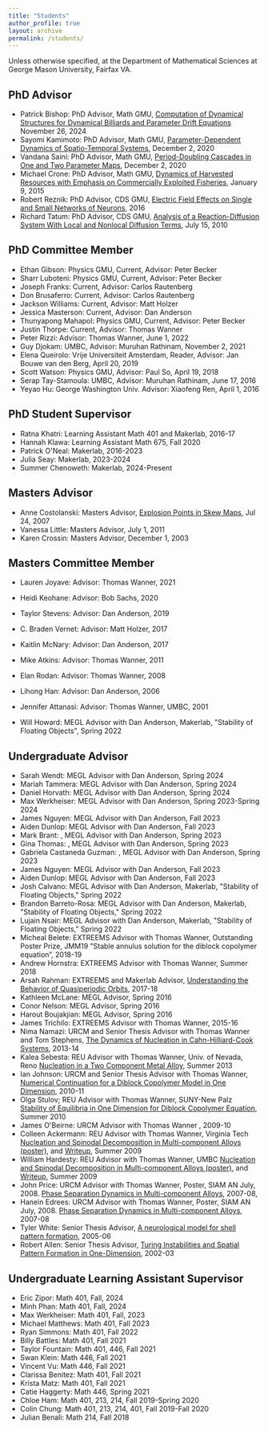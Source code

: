 ```yaml
---
title: "Students"
author_profile: true
layout: archive
permalink: /students/
---
```


Unless otherwise specified, at the Department of Mathematical Sciences at  George Mason University, Fairfax VA. 

## PhD Advisor

-	Patrick Bishop:		PhD Advisor, Math GMU,	[Computation of Dynamical Structures for Dynamical Billiards and Parameter Drift Equations](../files/studentpapers/PatrickBishopThesis112624.pdf) November 26, 2024				
-	Sayomi Kamimoto:	PhD Advisor, Math GMU,	[Parameter-Dependent Dynamics of Spatio-Temporal Systems](../files/studentpapers/sayomikamimotothesis120220.pdf), December 2, 2020	
-	Vandana Saini:		PhD Advisor, Math GMU,	[Period-Doubling Cascades in One and Two Parameter Maps](../files/studentpapers/vandanasainithesis120320.pdf), December 2, 2020
-	Michael Crone:		PhD Advisor, Math GMU,	[Dynamics of Harvested Resources with Emphasis on Commercially Exploited Fisheries](../files/studentpapers/cronethesis010915.pdf), January 9, 2015
-	Robert Reznik:		PhD Advisor, CDS GMU,	[Electric Field Effects on Single and Small Networks of Neurons](../files/studentpapers/reznikthesis012016.pdf), 2016
-	Richard Tatum:		PhD Advisor, CDS GMU, 	[Analysis of a Reaction-Diffusion System With Local and Nonlocal Diffusion Terms](../files/studentpapers/tatumthesis071510.pdf), July 15, 2010

## PhD Committee Member

-   Ethan Gibson: 		Physics GMU, Current,			Advisor: Peter Becker
-   Sharr Luboteni: 	Physics GMU, Current,			Advisor: Peter Becker
-	Joseph Franks:		Current,						Advisor: Carlos Rautenberg		
-	Don Brusaferro:		Current,						Advisor: Carlos Rautenberg		
-	Jackson Williams:	Current,						Advisor: Matt Holzer		
-	Jessica Masterson:	Current,						Advisor: Dan Anderson		
-	Thunyapong Mahapol:	Physics GMU, Current,			Advisor: Peter Becker		
-	Justin Thorpe:		Current,						Advisor: Thomas Wanner		
-	Peter Rizzi:		Advisor: Thomas Wanner, June 1, 2022								
-	Guy Djokam:			UMBC, Advisor: Muruhan Rathinam, November 2, 2021		
-	Elena Queirolo:		Vrije Universiteit Amsterdam,	Reader,	Advisor: Jan Bouwe van den Berg, April 20, 2019
-	Scott Watson:		Physics GMU,			Advisor: Paul So, April 19, 2018
-	Serap Tay-Stamoula: UMBC,					Advisor: Muruhan Rathinam, 	June 17, 2016	
-	Yeyao Hu:			George Washington Univ. Advisor: Xiaofeng Ren, April 1, 2016		

## PhD Student Supervisor

-	Ratna Khatri:	Learning Assistant Math 401 and Makerlab, 2016-17			
-	Hannah Klawa:	Learning Assistant Math 675, Fall 2020		
-	Patrick O'Neal:	Makerlab, 2016-2023
-	Julia Seay: 	Makerlab, 2023-2024					
-	Summer Chenoweth: 	Makerlab, 2024-Present					

## Masters Advisor

-	Anne Costolanski: 	Masters Advisor,	[Explosion Points in Skew Maps](../files/studentpapers/costolanskithesis072407.pdf), Jul 24, 2007	
-	Vanessa Little:		Masters Advisor, July 1, 2011						
-	Karen Crossin:		Masters Advisor, December 1, 2003					

## Masters Committee Member

-	Lauren Joyave:		Advisor: Thomas Wanner, 2021	
-	Heidi Keohane:		Advisor: Bob Sachs, 2020		
-	Taylor Stevens:		Advisor: Dan Anderson, 2019		
-	C. Braden Vernet:	Advisor: Matt Holzer, 2017		
-	Kaitlin McNary:		Advisor: Dan Anderson, 2017		
-	Mike Atkins:		Advisor: Thomas Wanner, 2011	
-	Elan Rodan:			Advisor: Thomas Wanner, 2008
-	Lihong Han:			Advisor: Dan Anderson, 2006					
-	Jennifer Attanasi:	Advisor: Thomas Wanner, UMBC, 2001

-	Will Howard:	MEGL Advisor with Dan Anderson, Makerlab,	"Stability of Floating Objects", Spring 2022


## Undergraduate Advisor

-	Sarah Wendt:	MEGL Advisor with Dan Anderson,	Spring 2024
-	Mariah Tammera:	MEGL Advisor with Dan Anderson, Spring 2024	
-	Daniel Horvath:	MEGL Advisor with Dan Anderson, Spring 2024	
-	Max Werkheiser:	MEGL Advisor with Dan Anderson, Spring 2023-Spring 2024	
-	James Nguyen:	MEGL Advisor with Dan Anderson,	Fall 2023			
-	Aiden Dunlop:	MEGL Advisor with Dan Anderson,	Fall 2023		
-	Mark Brant:		,		MEGL Advisor with Dan Anderson, Spring 2023		
-	Gina Thomas:	,		MEGL Advisor with Dan Anderson, Spring 2023		
-	Gabriela Castaneda Guzman:	,		MEGL Advisor with Dan Anderson, Spring 2023	
-	James Nguyen:	MEGL Advisor with Dan Anderson,	Fall 2023
-	Aiden Dunlop:	MEGL Advisor with Dan Anderson,	Fall 2023
-	Josh Calvano:	MEGL Advisor with Dan Anderson, Makerlab, "Stability of Floating Objects," Spring 2022
-	Brandon Barreto-Rosa:	MEGL Advisor with Dan Anderson, Makerlab, "Stability of Floating Objects," Spring 2022				
-	Lujain Nsair:	MEGL Advisor with Dan Anderson, Makerlab, "Stability of Floating Objects," Spring 2022	
-	Micheal Belete:	 EXTREEMS Advisor with Thomas Wanner,	Outstanding Poster Prize, JMM19  "Stable annulus solution for the diblock copolymer equation”, 2018-19	
-	Andrew Hornstra: EXTREEMS Advisor with Thomas Wanner,	Summer 2018		
-	Arsah Rahman:	EXTREEMS  and Makerlab Advisor, 						[Understanding the Behavior of Quasiperiodic Orbits](../files/studentpapers/arsahrahman051818.pdf), 2017-18
-	Kathleen McLane: MEGL Advisor, Spring 2016					
-	Conor Nelson:	 MEGL Advisor, Spring 2016						
-	Harout Boujakjian:	MEGL Advisor, Spring 2016					
-	James Trichilo:	EXTREEMS Advisor with Thomas Wanner, 2015-16
-	Nima Namazi:	URCM and Senior Thesis Advisor with Thomas Wanner and Tom Stephens, 	[The Dynamics of Nucleation in Cahn-Hilliard-Cook Systems](../files/studentpapers/nimanamazi0914.pdf), 2013-14
-	Kalea Sebesta:	REU	Advisor with Thomas Wanner,	Univ. of Nevada, Reno	[Nucleation in a Two Component Metal Alloy](../files/studentpapers/kaleasabesta080213.pdf), Summer 2013
-	Ian Johnson:	URCM and Senior Thesis Advisor with Thomas Wanner,  	[Numerical Continuation for a Diblock Copolymer Model in One Dimension](../files/studentpapers/ianjohnson2011.pdf), 2010-11
-	Olga Stulov;	REU	Advisor	with Thomas Wanner, SUNY-New Palz			[Stability of Equilibria in One Dimension for Diblock Copolymer Equation](../files/studentpapers/olgastulov.pdf), Summer 2010
-	James O'Beirne:	URCM Advisor with Thomas Wanner	,	2009-10
-	Colleen Ackermann:	REU	Advisor	with Thomas Wanner, Virginia Tech			[Nucleation and Spinodal Decomposition in Multi-component Alloys (poster)](../files/studentpapers/hardacktalk.pdf), and [Writeup](../files/studentpapers/hardestyackermann.pdf), Summer 2009
-	William Hardesty:	REU	Advisor with Thomas Wanner,	UMBC					[Nucleation and Spinodal Decomposition in Multi-component Alloys (poster)](../files/studentpapers/hardacktalk.pdf), and [Writeup](../files/studentpapers/hardestyackermann.pdf), Summer 2009
-	John Price:		URCM Advisor with Thomas Wanner, Poster, SIAM AN July, 2008.	[Phase Separation Dynamics in Multi-component Alloys](../files/studentpapers/hanjohposter0708.jpg), 2007-08,			
-	Hanein Edrees:	URCM Advisor with Thomas Wanner,  Poster, SIAM AN July, 2008.	[Phase Separation Dynamics in Multi-component Alloys](../files/studentpapers/hanjohposter0708.jpg), 2007-08			
-	Tyler White:	Senior Thesis Advisor,	[A neurological model for shell pattern formation](https://www.notion.so), 2005-06
-	Robert Allen:	Senior Thesis Advisor,	[Turing Instabilities and Spatial Pattern Formation in One-Dimension](../files/studentpapers/robertallenthesis0803.pdf), 2002-03


## Undergraduate Learning Assistant Supervisor

-   Eric Zipor: 		Math 401,	Fall, 2024
-   Minh Phan: 			Math 401,	Fall, 2024
-   Max Werkheiser: 	Math 401,	Fall, 2023
-	Michael Matthews:	Math 401,	Fall 2023		
-	Ryan Simmons:		Math 401,	Fall 2022		
-	Billy Battles:		Math 401,	Fall 2021		
-	Taylor Fountain:	Math 401, 446,	Fall 2021		
-	Swan Klein: 		Math 446,	Fall 2021		
-	Vincent Vu:			Math 446,	Fall 2021		
-	Clarissa Benitez:	Math 401,	Fall 2021		
-	Krista Matz:		Math 401,	Fall 2021		
-	Catie Haggerty:		Math 446,	Spring 2021		
-	Chloe Ham:			Math 401, 213, 214,			Fall 2019-Spring 2020		
-	Colin Chung:		Math 401, 213, 214, 401, 	Fall 2019-Fall 2020
-	Julian Benali:		Math 214,	Fall 2018
	

